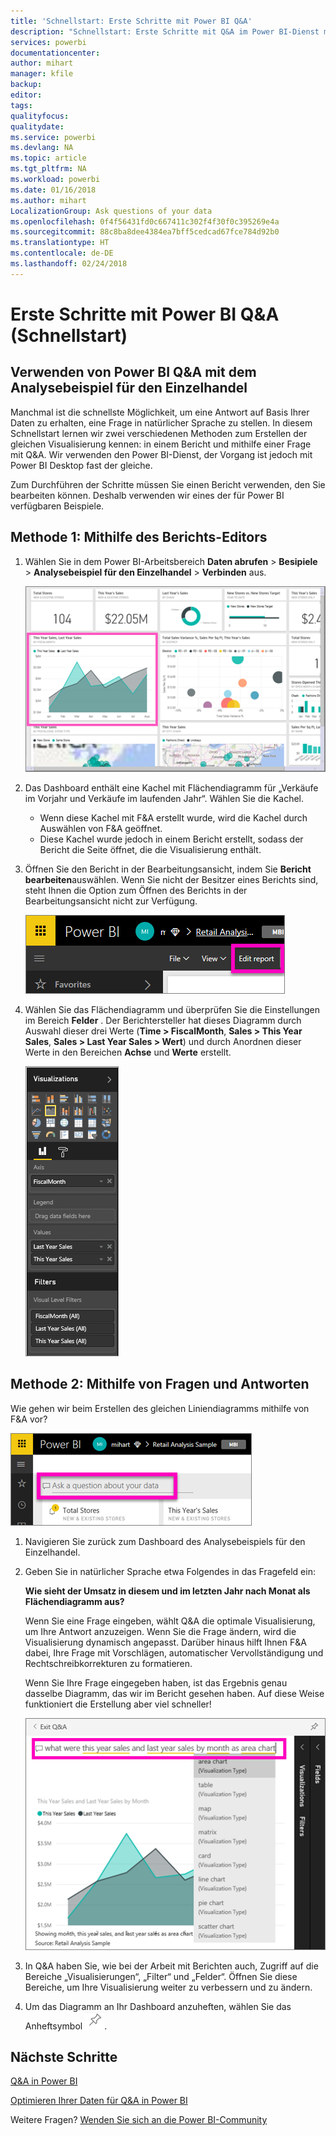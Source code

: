 ```yaml
---
title: 'Schnellstart: Erste Schritte mit Power BI Q&A'
description: "Schnellstart: Erste Schritte mit Q&A im Power BI-Dienst mit dem Analysebeispiel für den Einzelhandel"
services: powerbi
documentationcenter: 
author: mihart
manager: kfile
backup: 
editor: 
tags: 
qualityfocus: 
qualitydate: 
ms.service: powerbi
ms.devlang: NA
ms.topic: article
ms.tgt_pltfrm: NA
ms.workload: powerbi
ms.date: 01/16/2018
ms.author: mihart
LocalizationGroup: Ask questions of your data
ms.openlocfilehash: 0f4f56431fd0c667411c302f4f30f0c395269e4a
ms.sourcegitcommit: 88c8ba8dee4384ea7bff5cedcad67fce784d92b0
ms.translationtype: HT
ms.contentlocale: de-DE
ms.lasthandoff: 02/24/2018
---
```

# <a name="get-started-with-power-bi-qa-quickstart"></a>Erste Schritte mit Power BI Q&A (Schnellstart)
## <a name="use-power-bi-qa-with-the-retail-analysis-sample"></a>Verwenden von Power BI Q&A mit dem Analysebeispiel für den Einzelhandel
Manchmal ist die schnellste Möglichkeit, um eine Antwort auf Basis Ihrer Daten zu erhalten, eine Frage in natürlicher Sprache zu stellen.  In diesem Schnellstart lernen wir zwei verschiedenen Methoden zum Erstellen der gleichen Visualisierung kennen: in einem Bericht und mithilfe einer Frage mit Q&A. Wir verwenden den Power BI-Dienst, der Vorgang ist jedoch mit Power BI Desktop fast der gleiche.

Zum Durchführen der Schritte müssen Sie einen Bericht verwenden, den Sie bearbeiten können. Deshalb verwenden wir eines der für Power BI verfügbaren Beispiele.

## <a name="method-1-using-the-report-editor"></a>Methode 1: Mithilfe des Berichts-Editors
1. Wählen Sie in dem Power BI-Arbeitsbereich **Daten abrufen** \> **Besipiele** \> **Analysebeispiel für den Einzelhandel**  >  **Verbinden** aus.
   
    ![](media/power-bi-visualization-introduction-to-q-and-a/power-bi-dashboard.png)
2. Das Dashboard enthält eine Kachel mit Flächendiagramm für „Verkäufe im Vorjahr und Verkäufe im laufenden Jahr“.  Wählen Sie die Kachel. 
   
   * Wenn diese Kachel mit F&A erstellt wurde, wird die Kachel durch Auswählen von F&A geöffnet. 
   * Diese Kachel wurde jedoch in einem Bericht erstellt, sodass der Bericht die Seite öffnet, die die Visualisierung enthält.
3. Öffnen Sie den Bericht in der Bearbeitungsansicht, indem Sie **Bericht bearbeiten**auswählen.  Wenn Sie nicht der Besitzer eines Berichts sind, steht Ihnen die Option zum Öffnen des Berichts in der Bearbeitungsansicht nicht zur Verfügung.
   
    ![](media/power-bi-visualization-introduction-to-q-and-a/power-bi-edit-report.png)
4. Wählen Sie das Flächendiagramm und überprüfen Sie die Einstellungen im Bereich **Felder** .  Der Berichtersteller hat dieses Diagramm durch Auswahl dieser drei Werte (**Time > FiscalMonth**, **Sales > This Year Sales**, **Sales > Last Year Sales > Wert**) und durch Anordnen dieser Werte in den Bereichen **Achse** und **Werte** erstellt.
   
    ![](media/power-bi-visualization-introduction-to-q-and-a/gnatutorial_3-new.png)

## <a name="method-2-using-qa"></a>Methode 2: Mithilfe von Fragen und Antworten
Wie gehen wir beim Erstellen des gleichen Liniendiagramms mithilfe von F&A vor?

![](media/power-bi-visualization-introduction-to-q-and-a/power-bi-qna.png)

1. Navigieren Sie zurück zum Dashboard des Analysebeispiels für den Einzelhandel.
2. Geben Sie in natürlicher Sprache etwa Folgendes in das Fragefeld ein:
   
   **Wie sieht der Umsatz in diesem und im letzten Jahr nach Monat als Flächendiagramm aus?**
   
   Wenn Sie eine Frage eingeben, wählt Q&A die optimale Visualisierung, um Ihre Antwort anzuzeigen. Wenn Sie die Frage ändern, wird die Visualisierung dynamisch angepasst. Darüber hinaus hilft Ihnen F&A dabei, Ihre Frage mit Vorschlägen, automatischer Vervollständigung und Rechtschreibkorrekturen zu formatieren.
   
   Wenn Sie Ihre Frage eingegeben haben, ist das Ergebnis genau dasselbe Diagramm, das wir im Bericht gesehen haben.  Auf diese Weise funktioniert die Erstellung aber viel schneller!
   
   ![](media/power-bi-visualization-introduction-to-q-and-a/powerbi-qna-areachart.png)
3. In Q&A haben Sie, wie bei der Arbeit mit Berichten auch, Zugriff auf die Bereiche „Visualisierungen“, „Filter“ und „Felder“.  Öffnen Sie diese Bereiche, um Ihre Visualisierung weiter zu verbessern und zu ändern.
4. Um das Diagramm an Ihr Dashboard anzuheften, wählen Sie das Anheftsymbol ![](media/power-bi-visualization-introduction-to-q-and-a/pinnooutline.png).

## <a name="next-steps"></a>Nächste Schritte
[Q&A in Power BI](power-bi-q-and-a.md)

[Optimieren Ihrer Daten für Q&A in Power BI](service-prepare-data-for-q-and-a.md)

Weitere Fragen? [Wenden Sie sich an die Power BI-Community](http://community.powerbi.com/)

